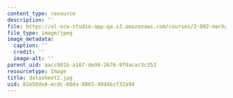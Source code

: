 ```yaml
---
content_type: resource
description: ''
file: https://ol-ocw-studio-app-qa.s3.amazonaws.com/courses/2-002-mechanics-and-materials-ii-spring-2004/82e56de8ecdc60da886549d4bcf32a94_datasheet2.jpg
file_type: image/jpeg
image_metadata:
  caption: ''
  credit: ''
  image-alt: ''
parent_uid: aacc981b-a167-de94-2676-9f9acac3c353
resourcetype: Image
title: datasheet2.jpg
uid: 82e56de8-ecdc-60da-8865-49d4bcf32a94
---
```

